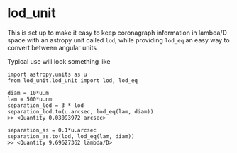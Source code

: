 # lod_unit
This is set up to make it easy to keep coronagraph information in lambda/D space with an astropy unit called `lod`, while providing `lod_eq` an easy way to convert between angular units

Typical use will look something like
```
import astropy.units as u
from lod_unit.lod_unit import lod, lod_eq

diam = 10*u.m
lam = 500*u.nm
separation_lod = 3 * lod
separation_lod.to(u.arcsec, lod_eq(lam, diam))
>> <Quantity 0.03093972 arcsec>

separation_as = 0.1*u.arcsec
separation_as.to(lod, lod_eq(lam, diam))
>> <Quantity 9.69627362 lambda/D>
```


